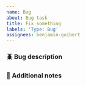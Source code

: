 ```yaml
---
name: Bug
about: Bug task
title: Fix something
labels: 'Type: Bug'
assignees: benjamin-guibert
---
```


### :beetle: Bug description

### :memo: Additional notes
